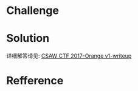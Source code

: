 # Challenge 

# Solution 
详细解答请见: [CSAW CTF 2017-Orange v1-writeup](https://chybeta.github.io/2017/09/18/CSAW-CTF-2017-Orange-v1-writeup/)
# Refference 
